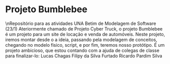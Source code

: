 # Projeto Bumblebee
\nRepositório para as atividades UNA Betim de Modelagem de Software (23/1)
Ateriormente chamado de Projeto Cyber Truck, o projeto Bumblebee é um projeto para um site de locação e venda de automóveis.
Neste projeto, iremos montar desde o a ideia, passando pela modelagem de conceitos, chegando no modelo fisico, script, e por fim, teremos nosso protótipo.
É um projeto ambicioso, que estou contando com a ajuda de colegas de classe para finalizar-lo:
    Lucas Chagas
    Filipy da Silva Furtado
    Ricardo Pardim Silva
